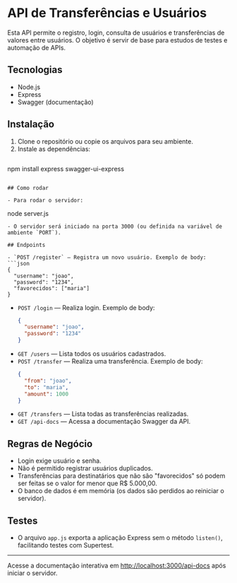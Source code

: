 # API de Transferências e Usuários

Esta API permite o registro, login, consulta de usuários e transferências de valores entre usuários. O objetivo é servir de base para estudos de testes e automação de APIs.

## Tecnologias
- Node.js
- Express
- Swagger (documentação)

## Instalação

1. Clone o repositório ou copie os arquivos para seu ambiente.
2. Instale as dependências:
   ```
npm install express swagger-ui-express
   ```

## Como rodar

- Para rodar o servidor:
  ```
  node server.js
  ```
- O servidor será iniciado na porta 3000 (ou definida na variável de ambiente `PORT`).

## Endpoints

- `POST /register` — Registra um novo usuário. Exemplo de body:
  ```json
  {
    "username": "joao",
    "password": "1234",
    "favorecidos": ["maria"]
  }
  ```
- `POST /login` — Realiza login. Exemplo de body:
  ```json
  {
    "username": "joao",
    "password": "1234"
  }
  ```
- `GET /users` — Lista todos os usuários cadastrados.
- `POST /transfer` — Realiza uma transferência. Exemplo de body:
  ```json
  {
    "from": "joao",
    "to": "maria",
    "amount": 1000
  }
  ```
- `GET /transfers` — Lista todas as transferências realizadas.
- `GET /api-docs` — Acessa a documentação Swagger da API.

## Regras de Negócio
- Login exige usuário e senha.
- Não é permitido registrar usuários duplicados.
- Transferências para destinatários que não são "favorecidos" só podem ser feitas se o valor for menor que R$ 5.000,00.
- O banco de dados é em memória (os dados são perdidos ao reiniciar o servidor).

## Testes
- O arquivo `app.js` exporta a aplicação Express sem o método `listen()`, facilitando testes com Supertest.

---

Acesse a documentação interativa em [http://localhost:3000/api-docs](http://localhost:3000/api-docs) após iniciar o servidor.
